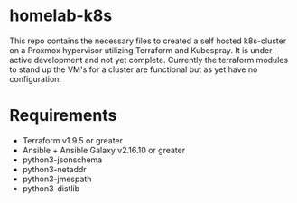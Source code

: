 # homelab-k8s
This repo contains the necessary files to created a self hosted k8s-cluster on a Proxmox hypervisor utilizing Terraform and Kubespray. It is under active development and not yet complete. Currently the terraform modules to stand up the VM's for a cluster are functional but as yet have no configuration.

# Requirements
* Terraform v1.9.5 or greater
* Ansible + Ansible Galaxy v2.16.10 or greater
* python3-jsonschema
* python3-netaddr
* python3-jmespath
* python3-distlib